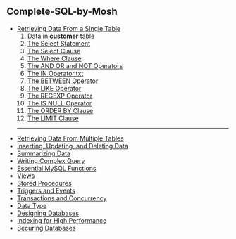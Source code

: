 <h2>Complete-SQL-by-Mosh</h2>
<ul>
<li>
    <a href="#date-from-a-single-table">Retrieving Data From a Single Table</a>
    <ol>
        <li>
            <a href="https://bit.ly/2XZlI9c">Data in <b>customer</b> table</a>
        </li>
        <li>
            <a href="2-Retrieving Data From a Single Table/1-The Select Statement.txt">The Select Statement</a>
        </li>
        <li>
            <a href="2-Retrieving Data From a Single Table/2-The Select Clause.txt">The Select Clause</a>
        </li>
        <li>
            <a href="2-Retrieving Data From a Single Table/3-The Where Clause.txt">The Where Clause</a>
        </li>              
        <li>
            <a href="2-Retrieving Data From a Single Table/4-The AND OR and NOT Operators.txt">The AND OR and NOT Operators</a>
        </li>
        <li>
            <a href="2-Retrieving Data From a Single Table/5-The IN Operator.txt">The IN Operator.txt</a>
        </li>
         <li>
            <a href="2-Retrieving Data From a Single Table/6-The BETWEEN Operator.txt">The BETWEEN Operator</a>
        </li>
         <li>
            <a href="2-Retrieving Data From a Single Table/7-The LIKE Operator.txt">The LIKE Operator</a>
        </li>
         <li>
            <a href="2-Retrieving Data From a Single Table/8-The REGEXP Operator.txt">The REGEXP Operator</a>
        </li>
         <li>
            <a href="2-Retrieving Data From a Single Table/9-The IS NULL Operator.txt">The IS NULL Operator</a>
        </li>
         <li>
            <a href="2-Retrieving Data From a Single Table/10-The ORDER BY Clause.txt">The ORDER BY Clause</a>
        </li>
         <li>
            <a href="2-Retrieving Data From a Single Table/11-The LIMIT Clause.txt">The LIMIT Clause</a>
        </li>
    </ol>
</li>
<!-- ######################################################## -->
    <hr />
<li>
    <a href="#date-from-a-multiple-table">Retrieving Data From Multiple Tables</a>
</li>
<li>
    <a href="#insert-update-delet-date">Inserting, Updating, and Deleting Data</a>
</li>
<li>
    <a href="#summarizing-data">Summarizing Data</a>
</li>
<li>
    <a href="#write-complex-query">Writing Complex Query</a>
</li>
<li>
    <a href="#essential-mysql-function">Essential MySQL Functions</a>
</li>
<li>
    <a href="#mysql-views">Views</a>
</li>
<li>
    <a href="#stored-procedures">Stored Procedures</a> 
</li>
<li>
    <a href="#trigger-and-events">Triggers and Events</a>
</li>
<li>
    <a href="#transactions-and-concurrency">Transactions and Concurrency</a>
</li>
<li>
    <a href="#mysql-data-type">Data Type</a>
</li>
<li>
    <a href="#mysql-designing-database">Designing Databases</a>
</li>
<li>
    <a href="#indexing-for-high-performance">Indexing for High Performance</a>
</li>
<li>
    <a href="#mysql-securing-databases">Securing Databases</a>
</li>
</ul>
